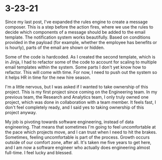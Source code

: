 # 3-23-21

Since my last post, I've expanded the rules engine to create a message composer.  This is a step before the action fires, where we use the rules to decide which components of a message should be added to the email template.  The notification system works beautifully.  Based on conditions provided in the payload (for example, whether the employee has benefits or is hourly), parts of the email are shown or hidden.

Some of the code is hardcoded.  As I created the second template, which is in Jinja, I had to refactor some of the code to account for scaling to multiple email templates within the system.  Some parts I don't yet know how to refactor.  This will come with time.  For now, I need to push out the system so it helps HR in time for the new hire season.

I'm a little nervous, but I was asked if I wanted to take ownership of this project.  This is my first project since coming on the Engineering team.  In my previous team, the Research and Analytics team, I only truly owned one project, which was done in collaboration with a team member.  It feels fast, I don't feel completely ready, and I said yes to taking ownership of this project anyway.

My job is pivoting towards software engineering, instead of data engineering.  That means that sometimes I'm going to feel uncomfortable at the pace which projects move, and I can trust when I need to hit the brakes.  Sometimes, feeling uncomfortable is part of the process.  Growth occurs outside of our comfort zone, after all.  It's taken me five years to get here, and I am now a software engineer who actually does engineering almost full-time.  I feel lucky and blessed.